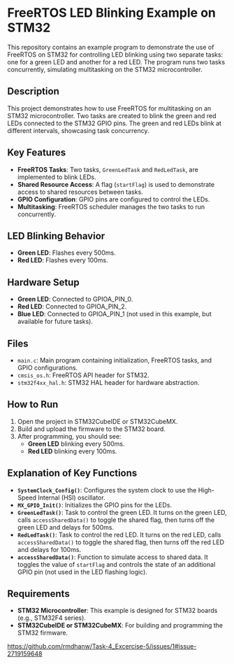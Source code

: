 # FreeRTOS LED Blinking Example on STM32

This repository contains an example program to demonstrate the use of FreeRTOS on STM32 for controlling LED blinking using two separate tasks: one for a green LED and another for a red LED. The program runs two tasks concurrently, simulating multitasking on the STM32 microcontroller.

## Description

This project demonstrates how to use FreeRTOS for multitasking on an STM32 microcontroller. Two tasks are created to blink the green and red LEDs connected to the STM32 GPIO pins. The green and red LEDs blink at different intervals, showcasing task concurrency.

## Key Features

- **FreeRTOS Tasks**: Two tasks, `GreenLedTask` and `RedLedTask`, are implemented to blink LEDs.
- **Shared Resource Access**: A flag (`startFlag`) is used to demonstrate access to shared resources between tasks.
- **GPIO Configuration**: GPIO pins are configured to control the LEDs.
- **Multitasking**: FreeRTOS scheduler manages the two tasks to run concurrently.

## LED Blinking Behavior

- **Green LED**: Flashes every 500ms.
- **Red LED**: Flashes every 100ms.

## Hardware Setup

- **Green LED**: Connected to GPIOA_PIN_0.
- **Red LED**: Connected to GPIOA_PIN_2.
- **Blue LED**: Connected to GPIOA_PIN_1 (not used in this example, but available for future tasks).

## Files

- `main.c`: Main program containing initialization, FreeRTOS tasks, and GPIO configurations.
- `cmsis_os.h`: FreeRTOS API header for STM32.
- `stm32f4xx_hal.h`: STM32 HAL header for hardware abstraction.

 ## How to Run

1. Open the project in STM32CubeIDE or STM32CubeMX.
2. Build and upload the firmware to the STM32 board.
3. After programming, you should see:
   - **Green LED** blinking every 500ms.
   - **Red LED** blinking every 100ms.

## Explanation of Key Functions

- **`SystemClock_Config()`**: Configures the system clock to use the High-Speed Internal (HSI) oscillator.
- **`MX_GPIO_Init()`**: Initializes the GPIO pins for the LEDs.
- **`GreenLedTask()`**: Task to control the green LED. It turns on the green LED, calls `accessSharedData()` to toggle the shared flag, then turns off the green LED and delays for 500ms.
- **`RedLedTask()`**: Task to control the red LED. It turns on the red LED, calls `accessSharedData()` to toggle the shared flag, then turns off the red LED and delays for 100ms.
- **`accessSharedData()`**: Function to simulate access to shared data. It toggles the value of `startFlag` and controls the state of an additional GPIO pin (not used in the LED flashing logic).

## Requirements

- **STM32 Microcontroller**: This example is designed for STM32 boards (e.g., STM32F4 series).
- **STM32CubeIDE or STM32CubeMX**: For building and programming the STM32 firmware.

 https://github.com/rmdhanw/Task-4_Excercise-5/issues/1#issue-2719159648
